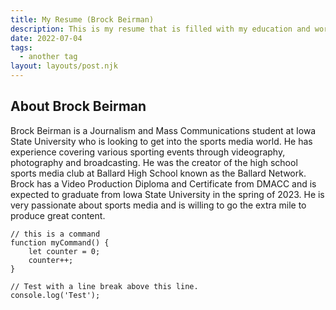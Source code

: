 ```yaml
---
title: My Resume (Brock Beirman)
description: This is my resume that is filled with my education and work experience.
date: 2022-07-04
tags:
  - another tag
layout: layouts/post.njk
---
```


## About Brock Beirman
Brock Beirman is a Journalism and Mass Communications student at Iowa State University who is looking to get into the sports media world. He has experience covering various sporting events through videography, photography and broadcasting. He was the creator of the high school sports media club at Ballard High School known as the Ballard Network. Brock has a Video Production Diploma and Certificate from DMACC and is expected to graduate from Iowa State University in the spring of 2023. He is very passionate about sports media and is willing to go the extra mile to produce great content.




```text/2-3
// this is a command
function myCommand() {
	let counter = 0;
	counter++;
}

// Test with a line break above this line.
console.log('Test');
```
